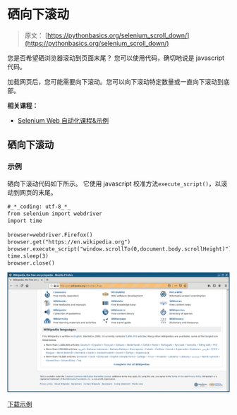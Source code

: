 # 硒向下滚动

> 原文： [https://pythonbasics.org/selenium_scroll_down/](https://pythonbasics.org/selenium_scroll_down/)

您是否希望硒浏览器滚动到页面末尾？ 您可以使用代码，确切地说是 javascript 代码。

加载网页后，您可能需要向下滚动。您可以向下滚动特定数量或一直向下滚动到底部。

**相关课程：**

*   [Selenium Web 自动化课程&示例](https://gum.co/GjuJxo)

## 硒向下滚动

### 示例

硒向下滚动代码如下所示。 它使用 javascript 校准方法`execute_script()`，以滚动到网页的末尾。

```
#_*_coding: utf-8_*_
from selenium import webdriver
import time

browser=webdriver.Firefox()
browser.get("https://en.wikipedia.org")
browser.execute_script("window.scrollTo(0,document.body.scrollHeight)")
time.sleep(3)
browser.close()

```

![selenium scroll down](img/cc85ee1c6b20cf7ff6a49745c13a142d.jpg)

[下载示例](https://gum.co/GjuJxo)